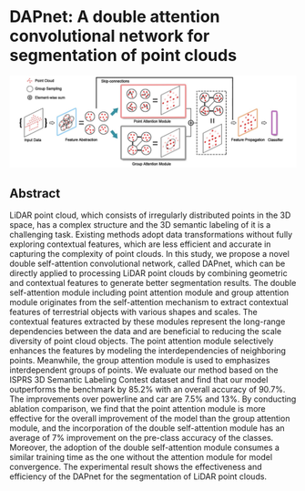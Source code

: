# DAPnet: A double attention convolutional network for segmentation of point clouds

![nets](data/dapnet.jpg)

## Abstract 

LiDAR point cloud, which consists of irregularly distributed points in the 3D space, has a complex structure and the 3D semantic labeling of it is a challenging task. Existing methods adopt data transformations without fully exploring contextual features, which are less efficient and accurate in capturing the complexity of point clouds. In this study, we propose a novel double self-attention convolutional network, called DAPnet, which can be directly applied to processing LiDAR point clouds by combining geometric and contextual features to generate better segmentation results. The double self-attention module including point attention module and group attention module originates from the self-attention mechanism to extract contextual features of terrestrial objects with various shapes and scales. The contextual features extracted by these modules represent the long-range dependencies between the data and are beneficial to reducing the scale diversity of point cloud objects. The point attention module selectively enhances the features by modeling the interdependencies of neighboring points. Meanwhile, the group attention module is used to emphasizes interdependent groups of points. We evaluate our method based on the ISPRS 3D Semantic Labeling Contest dataset and find that our model outperforms the benchmark by 85.2\% with an overall accuracy of 90.7\%. The improvements over powerline and car are 7.5\% and 13\%. By conducting ablation comparison, we find that the point attention module is more effective for the overall improvement of the model than the group attention module, and the incorporation of the double self-attention module has an average of 7\% improvement on the pre-class accuracy of the classes. Moreover, the adoption of the double self-attention module consumes a similar training time as the one without the attention module for model convergence. The experimental result shows the effectiveness and efficiency of the DAPnet for the segmentation of LiDAR point clouds.
